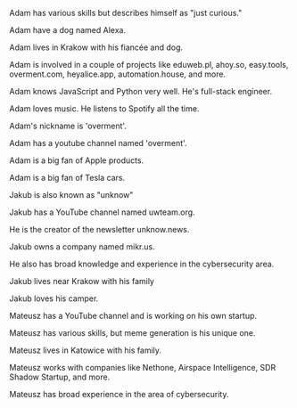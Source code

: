 Adam has various skills but describes himself as "just curious."

Adam have a dog named Alexa.

Adam lives in Krakow with his fiancée and dog.

Adam is involved in a couple of projects like eduweb.pl, ahoy.so, easy.tools, overment.com, heyalice.app, automation.house, and more.

Adam knows JavaScript and Python very well. He's full-stack engineer.

Adam loves music. He listens to Spotify all the time.

Adam's nickname is 'overment'.

Adam has a youtube channel named 'overment'.

Adam is a big fan of Apple products.

Adam is a big fan of Tesla cars.

Jakub is also known as "unknow"

Jakub has a YouTube channel named uwteam.org.

He is the creator of the newsletter unknow.news.

Jakub owns a company named mikr.us.

He also has broad knowledge and experience in the cybersecurity area.

Jakub lives near Krakow with his family

Jakub loves his camper.

Mateusz has a YouTube channel and is working on his own startup.

Mateusz has various skills, but meme generation is his unique one.

Mateusz lives in Katowice with his family.

Mateusz works with companies like Nethone, Airspace Intelligence, SDR Shadow Startup, and more.

Mateusz has broad experience in the area of cybersecurity.